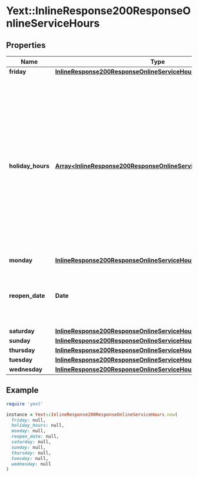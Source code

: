 # Yext::InlineResponse200ResponseOnlineServiceHours

## Properties

| Name | Type | Description | Notes |
| ---- | ---- | ----------- | ----- |
| **friday** | [**InlineResponse200ResponseOnlineServiceHoursFriday**](InlineResponse200ResponseOnlineServiceHoursFriday.md) |  | [optional] |
| **holiday_hours** | [**Array&lt;InlineResponse200ResponseOnlineServiceHoursHolidayHours&gt;**](InlineResponse200ResponseOnlineServiceHoursHolidayHours.md) |  **NOTE:** The list of Holiday Hours that you send us must be comprehensive. For example, if you send us a list of Holiday Hours that does not include Holiday Hours that you sent in your last update, Yext considers the missing Holiday Hours to be deleted, and we remove them.    Array must be ordered.   Filtering Type: &#x60;list of object&#x60; | [optional] |
| **monday** | [**InlineResponse200ResponseOnlineServiceHoursMonday**](InlineResponse200ResponseOnlineServiceHoursMonday.md) |  | [optional] |
| **reopen_date** | **Date** |  Date must be on or after 1970-01-01 Date must be before or on 2038-01-01  Filtering Type: &#x60;date&#x60; | [optional] |
| **saturday** | [**InlineResponse200ResponseOnlineServiceHoursSaturday**](InlineResponse200ResponseOnlineServiceHoursSaturday.md) |  | [optional] |
| **sunday** | [**InlineResponse200ResponseOnlineServiceHoursSunday**](InlineResponse200ResponseOnlineServiceHoursSunday.md) |  | [optional] |
| **thursday** | [**InlineResponse200ResponseOnlineServiceHoursThursday**](InlineResponse200ResponseOnlineServiceHoursThursday.md) |  | [optional] |
| **tuesday** | [**InlineResponse200ResponseOnlineServiceHoursTuesday**](InlineResponse200ResponseOnlineServiceHoursTuesday.md) |  | [optional] |
| **wednesday** | [**InlineResponse200ResponseOnlineServiceHoursWednesday**](InlineResponse200ResponseOnlineServiceHoursWednesday.md) |  | [optional] |

## Example

```ruby
require 'yext'

instance = Yext::InlineResponse200ResponseOnlineServiceHours.new(
  friday: null,
  holiday_hours: null,
  monday: null,
  reopen_date: null,
  saturday: null,
  sunday: null,
  thursday: null,
  tuesday: null,
  wednesday: null
)
```

